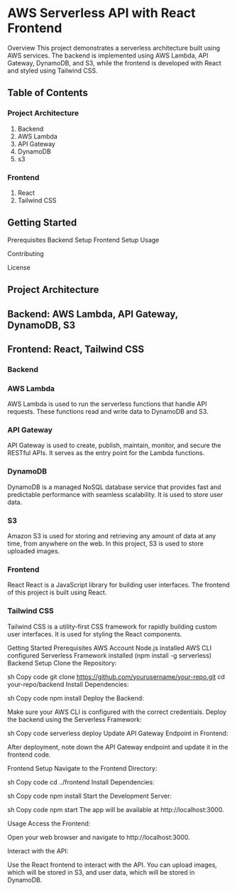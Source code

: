 # AWS Serverless API with React Frontend
Overview
This project demonstrates a serverless architecture built using AWS services. The backend is implemented using AWS Lambda, API Gateway, DynamoDB, and S3, while the frontend is developed with React and styled using Tailwind CSS.

## Table of Contents
### Project Architecture
1. Backend
2. AWS Lambda
3. API Gateway
4. DynamoDB
5. s3
### Frontend
1. React
2. Tailwind CSS

## Getting Started
Prerequisites
Backend Setup
Frontend Setup
Usage

Contributing

License

## Project Architecture

## Backend: AWS Lambda, API Gateway, DynamoDB, S3
## Frontend: React, Tailwind CSS
### Backend
### AWS Lambda
AWS Lambda is used to run the serverless functions that handle API requests. These functions read and write data to DynamoDB and S3.

### API Gateway
API Gateway is used to create, publish, maintain, monitor, and secure the RESTful APIs. It serves as the entry point for the Lambda functions.

### DynamoDB
DynamoDB is a managed NoSQL database service that provides fast and predictable performance with seamless scalability. It is used to store user data.

### S3
Amazon S3 is used for storing and retrieving any amount of data at any time, from anywhere on the web. In this project, S3 is used to store uploaded images.

### Frontend
React
React is a JavaScript library for building user interfaces. The frontend of this project is built using React.

### Tailwind CSS
Tailwind CSS is a utility-first CSS framework for rapidly building custom user interfaces. It is used for styling the React components.

Getting Started
Prerequisites
AWS Account
Node.js installed
AWS CLI configured
Serverless Framework installed (npm install -g serverless)
Backend Setup
Clone the Repository:

sh
Copy code
git clone https://github.com/yourusername/your-repo.git
cd your-repo/backend
Install Dependencies:

sh
Copy code
npm install
Deploy the Backend:

Make sure your AWS CLI is configured with the correct credentials. Deploy the backend using the Serverless Framework:

sh
Copy code
serverless deploy
Update API Gateway Endpoint in Frontend:

After deployment, note down the API Gateway endpoint and update it in the frontend code.

Frontend Setup
Navigate to the Frontend Directory:

sh
Copy code
cd ../frontend
Install Dependencies:

sh
Copy code
npm install
Start the Development Server:

sh
Copy code
npm start
The app will be available at http://localhost:3000.

Usage
Access the Frontend:

Open your web browser and navigate to http://localhost:3000.

Interact with the API:

Use the React frontend to interact with the API. You can upload images, which will be stored in S3, and user data, which will be stored in DynamoDB.

